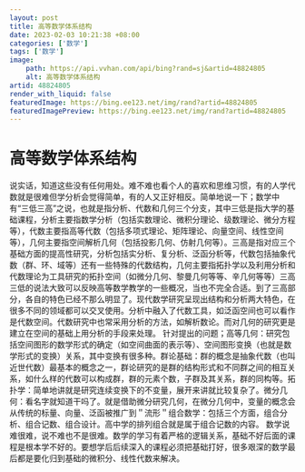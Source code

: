 ```yaml
---
layout: post
title: 高等数学体系结构
date: 2023-02-03 10:21:38 +08:00
categories: ['数学']
tags: ['数学']
image:
    path: https://api.vvhan.com/api/bing?rand=sj&artid=48824805
    alt: 高等数学体系结构
artid: 48824805
render_with_liquid: false
featuredImage: https://bing.ee123.net/img/rand?artid=48824805
featuredImagePreview: https://bing.ee123.net/img/rand?artid=48824805
---
```


# 高等数学体系结构

说实话，知道这些没有任何用处。难不难也看个人的喜欢和思维习惯，有的人学代数就是很难但学分析会觉得简单，有的人又正好相反。简单地说一下；数学中有“三低三高”之说，也就是指分析、代数和几何三个分支，其中三低是指大学的基础课程，分析主要指数学分析（包括实数理论、微积分理论、级数理论、微分方程等），代数主要指高等代数（包括多项式理论、矩阵理论、向量空间、线性空间等），几何主要指空间解析几何（包括投影几何、仿射几何等）。三高是指对应三个基础方面的提高性研究，分析包括实分析、复分析、泛函分析等，代数包括抽象代数（群、环、域等）还有一些特殊的代数结构，几何主要指拓扑学以及利用分析和代数理论为工具研究的拓扑空间（如微分几何、黎曼几何等等、辛几何等等）三高三低的说法大致可以反映高等数学教学的一些概况，当也不完全合适。到了三高部分，各自的特色已经不那么明显了。现代数学研究呈现出结构和分析两大特色，在很多不同的领域都可以交叉使用。分析中融入了代数工具，如泛函空间也可以看作是代数空间。代数研究中也常采用分析的方法，如解析数论。而对几何的研究更是建立在空间的基础上用分析的手段来处理。 针对提出的问题；高等几何：研究包括空间图形的数学形式的确定（如空间曲面的表示等）、空间图形变换（也就是数学形式的变换）关系，其中变换有很多种。群论基础：群的概念是抽象代数（也叫近世代数）最基本的概念之一，群论研究的是群的结构形式和不同群之间的相互关系，如什么样的代数可以构成群，群的元素个数，子群及其关系，群的同构等。拓扑学：简单地讲就是研究连续变换下的不变量，展开来讲就比较复杂了。微分几何：看名字就知道干吗了。就是借助微分研究几何，在微分几何中，变量的概念会从传统的标量、向量、泛函被推广到＂流形＂组合数学：包括三个方面，组合分析、组合记数、组合设计。高中学的排列组合就是属于组合记数的内容。 数学说难很难，说不难也不是很难。数学的学习有着严格的逻辑关系，基础不好后面的课程是根本学不好的。要想学后后续深入的课程必须把基础打好，很多艰深的数学最后都是要化归到基础的微积分、线性代数来解决。